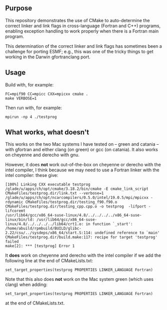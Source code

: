 ## Purpose
This repository demonstrates the use of CMake to auto-determine the correct linker and link flags in cross-language (Fortran and C++) programs, enabling exception handling to work properly when there is a Fortran main program.

This determination of the correct linker and link flags has sometimes been a challenge for porting ESMF; e.g., this was one of the tricky things to get working in the Darwin gfortranclang port.

## Usage
Build with, for example:
```
FC=mpif90 CC=mpicc CXX=mpicxx cmake .
make VERBOSE=1
```

Then run with, for example:
```
mpirun -np 4 ./testprog
```

## What works, what doesn't
This works on the two Mac systems I have tested on – green and catania – with gfortran and either clang (on green) or gcc (on catania). It also works on cheyenne and derecho with gnu.

However, it does **not** work out-of-the-box on cheyenne or derecho with the intel compiler, I think because we may need to use a Fortran linker with the intel compiler: these give:

```
[100%] Linking CXX executable testprog
/glade/u/apps/ch/opt/cmake/3.18.2/bin/cmake -E cmake_link_script CMakeFiles/testprog.dir/link.txt --verbose=1
/glade/u/apps/ch/opt/ncarcompilers/0.5.0/intel/19.0.5/mpi/mpicxx -rdynamic CMakeFiles/testprog.dir/testing_f90.f90.o CMakeFiles/testprog.dir/testing_cpp.cpp.o -o testprog  -lifport -lifcoremt
/usr/lib64/gcc/x86_64-suse-linux/4.8/../../../../x86_64-suse-linux/bin/ld: /usr/lib64/gcc/x86_64-suse-linux/4.8/../../../../lib64/crt1.o: in function `_start':
/home/abuild/rpmbuild/BUILD/glibc-2.22/csu/../sysdeps/x86_64/start.S:114: undefined reference to `main'
CMakeFiles/testprog.dir/build.make:117: recipe for target 'testprog' failed
make[2]: *** [testprog] Error 1
```

It **does** work on cheyenne and derecho with the intel compiler if we add the following line at the end of CMakeLists.txt:

```
set_target_properties(testprog PROPERTIES LINKER_LANGUAGE Fortran)
```

Note that this also does **not** work on the Mac system green (which uses clang) when adding:

```
set_target_properties(testprog PROPERTIES LINKER_LANGUAGE Fortran)
```

at the end of CMakeLists.txt.